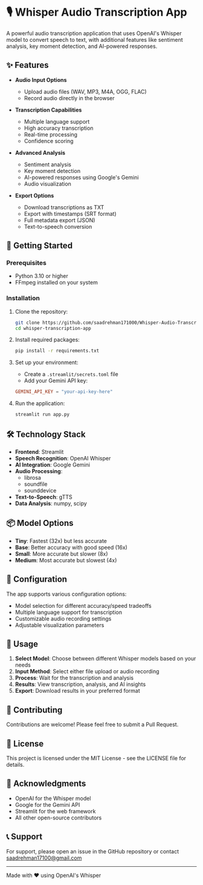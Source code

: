 # 🎙️ Whisper Audio Transcription App

A powerful audio transcription application that uses OpenAI's Whisper model to convert speech to text, with additional features like sentiment analysis, key moment detection, and AI-powered responses.

## ✨ Features

- **Audio Input Options**
  - Upload audio files (WAV, MP3, M4A, OGG, FLAC)
  - Record audio directly in the browser
  
- **Transcription Capabilities**
  - Multiple language support
  - High accuracy transcription
  - Real-time processing
  - Confidence scoring

- **Advanced Analysis**
  - Sentiment analysis
  - Key moment detection
  - AI-powered responses using Google's Gemini
  - Audio visualization

- **Export Options**
  - Download transcriptions as TXT
  - Export with timestamps (SRT format)
  - Full metadata export (JSON)
  - Text-to-speech conversion

## 🚀 Getting Started

### Prerequisites

- Python 3.10 or higher
- FFmpeg installed on your system

### Installation

1. Clone the repository:
    ```bash
    git clone https://github.com/saadrehman171000/Whisper-Audio-Transcription.git
    cd whisper-transcription-app
    ```

2. Install required packages:
    ```bash
    pip install -r requirements.txt
    ```

3. Set up your environment:
   - Create a `.streamlit/secrets.toml` file
   - Add your Gemini API key:
    ```toml
    GEMINI_API_KEY = "your-api-key-here"
    ```

4. Run the application:
    ```bash
    streamlit run app.py
    ```

## 🛠️ Technology Stack

- **Frontend**: Streamlit
- **Speech Recognition**: OpenAI Whisper
- **AI Integration**: Google Gemini
- **Audio Processing**: 
  - librosa
  - soundfile
  - sounddevice
- **Text-to-Speech**: gTTS
- **Data Analysis**: numpy, scipy

## 📦 Model Options

- **Tiny**: Fastest (32x) but less accurate
- **Base**: Better accuracy with good speed (16x)
- **Small**: More accurate but slower (8x)
- **Medium**: Most accurate but slowest (4x)

## 🔧 Configuration

The app supports various configuration options:
- Model selection for different accuracy/speed tradeoffs
- Multiple language support for transcription
- Customizable audio recording settings
- Adjustable visualization parameters

## 📝 Usage

1. **Select Model**: Choose between different Whisper models based on your needs
2. **Input Method**: Select either file upload or audio recording
3. **Process**: Wait for the transcription and analysis
4. **Results**: View transcription, analysis, and AI insights
5. **Export**: Download results in your preferred format

## 🤝 Contributing

Contributions are welcome! Please feel free to submit a Pull Request.

## 📄 License

This project is licensed under the MIT License - see the LICENSE file for details.

## 🙏 Acknowledgments

- OpenAI for the Whisper model
- Google for the Gemini API
- Streamlit for the web framework
- All other open-source contributors

## 📞 Support

For support, please open an issue in the GitHub repository or contact saadrehman17100@gmail.com

---
Made with ❤️ using OpenAI's Whisper
